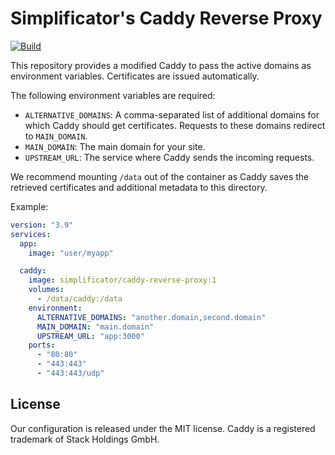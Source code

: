 # Simplificator's Caddy Reverse Proxy

[![Build](https://github.com/simplificator/caddy-reverse-proxy/actions/workflows/build.yml/badge.svg)](https://github.com/simplificator/caddy-reverse-proxy/actions/workflows/build.yml)

This repository provides a modified Caddy to pass the active domains as environment variables. Certificates are issued automatically.

The following environment variables are required:

* `ALTERNATIVE_DOMAINS`: A comma-separated list of additional domains for which Caddy should get certificates. Requests to these domains redirect to `MAIN_DOMAIN`.
* `MAIN_DOMAIN`: The main domain for your site.
* `UPSTREAM_URL`: The service where Caddy sends the incoming requests.

We recommend mounting `/data` out of the container as Caddy saves the retrieved certificates and additional metadata to this directory.

Example:

```yaml
version: "3.9"
services:
  app:
    image: "user/myapp"

  caddy:
    image: simplificator/caddy-reverse-proxy:1
    volumes:
      - /data/caddy:/data
    environment:
      ALTERNATIVE_DOMAINS: "another.domain,second.domain"
      MAIN_DOMAIN: "main.domain"
      UPSTREAM_URL: "app:3000"
    ports:
      - "80:80"
      - "443:443"
      - "443:443/udp"
```

## License

Our configuration is released under the MIT license. Caddy is a registered trademark of Stack Holdings GmbH.
